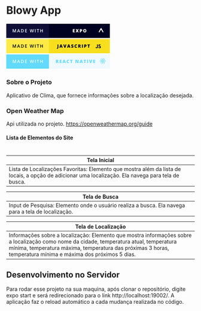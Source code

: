 # Blowy App 

[![expo](https://github.com/aline-borges/blowy/blob/master/assets/images/badges/expo.png?raw=true)](https://expo.io/)
[![javascript](https://github.com/aline-borges/blowy/blob/master/assets/images/badges/javascript.png?raw=true)](https://www.javascript.com/)
[![reactnative](https://github.com/aline-borges/blowy/blob/master/assets/images/badges/reactNative.png?raw=true)](https://reactnative.dev/)

##### 

### Sobre o Projeto

Aplicativo de Clima, que fornece informações sobre a localização desejada.

### Open Weather Map
Api utilizada no projeto.
https://openweathermap.org/guide

#### Lista de Elementos do Site
#

| Tela Inicial  |
| ------ |
| Lista de Localizações Favoritas: Elemento que mostra além da lista de locais, a opção de adicionar uma localização. Ela navega para tela de busca. | 

| Tela de Busca |
| ------ |
| Input de Pesquisa: Elemento onde o usuário realiza a busca. Ela navega para a tela de localização. | 

| Tela de Localização |
| ------ |
| Informações sobre a localização: Elemento que mostra informações sobre a localização como nome da cidade, temperatura atual, temperatura mínima, temperatura máxima, temperatura das próximas 3 horas, temperatura mínima e máxima dos próximos 5 dias.  | 

## Desenvolvimento no Servidor
Para rodar esse projeto na sua maquina, após clonar o repositório, digite expo start e será redirecionado para o link  http://localhost:19002/.  A aplicação faz o reload automático a cada mudança realizada no código. 
